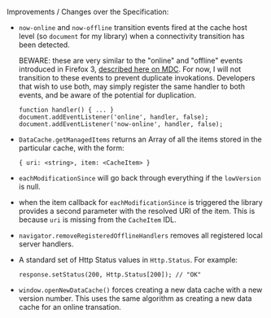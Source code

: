 Improvements / Changes over the Specification:

  - `now-online` and `now-offline` transition events fired at the cache host
    level (so `document` for my library) when a connectivity transition has
    been detected.
    
    BEWARE: these are very similar to the "online" and "offline" events
    introduced in Firefox 3, [described here on MDC][oevents]. For now,
    I will not transition to these events to prevent duplicate invokations.
    Developers that wish to use both, may simply register the same
    handler to both events, and be aware of the potential for duplication.
    
        function handler() { ... }
        document.addEventListener('online', handler, false);
        document.addEventListener('now-online', handler, false);

  - `DataCache.getManagedItems` returns an Array of all the items stored in
    the particular cache, with the form:

        { uri: <string>, item: <CacheItem> }

  - `eachModificationSince` will go back through everything if the
    `lowVersion` is null.

  - when the item callback for `eachModificationSince` is triggered the library
    provides a second parameter with the resolved URI of the item. This is
    because `uri` is missing from the `CacheItem` IDL.

  - `navigator.removeRegisteredOfflineHandlers` removes all registered
    local server handlers.

  - A standard set of Http Status values in `Http.Status`. For example:
  
        response.setStatus(200, Http.Status[200]); // "OK"

  - `window.openNewDataCache()` forces creating a new data cache with
     a new version number. This uses the same algorithm as creating a
     new data cache for an online transation.

[oevents]: https://developer.mozilla.org/en/Online%2f%2fOffline_Events